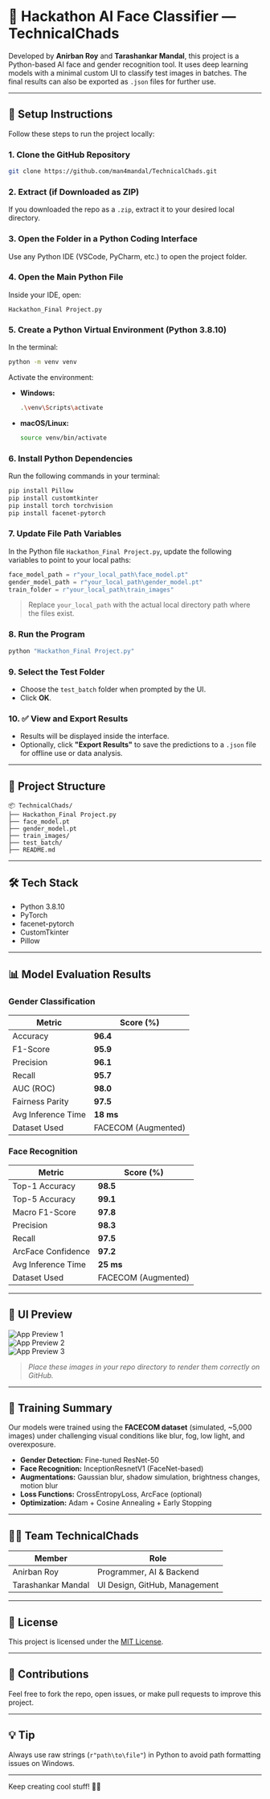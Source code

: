 # 🧠 Hackathon AI Face Classifier — TechnicalChads

Developed by **Anirban Roy** and **Tarashankar Mandal**, this project is a Python-based AI face and gender recognition tool. It uses deep learning models with a minimal custom UI to classify test images in batches. The final results can also be exported as `.json` files for further use.

---

## 🚀 Setup Instructions

Follow these steps to run the project locally:

### 1. Clone the GitHub Repository
```bash
git clone https://github.com/man4mandal/TechnicalChads.git
```

### 2. Extract (if Downloaded as ZIP)
If you downloaded the repo as a `.zip`, extract it to your desired local directory.

### 3. Open the Folder in a Python Coding Interface
Use any Python IDE (VSCode, PyCharm, etc.) to open the project folder.

### 4. Open the Main Python File
Inside your IDE, open:
```
Hackathon_Final Project.py
```

### 5. Create a Python Virtual Environment (Python 3.8.10)
In the terminal:
```bash
python -m venv venv
```

Activate the environment:

- **Windows:**
  ```bash
  .\venv\Scripts\activate
  ```
- **macOS/Linux:**
  ```bash
  source venv/bin/activate
  ```

### 6. Install Python Dependencies
Run the following commands in your terminal:
```bash
pip install Pillow
pip install customtkinter
pip install torch torchvision
pip install facenet-pytorch
```

### 7. Update File Path Variables
In the Python file `Hackathon_Final Project.py`, update the following variables to point to your local paths:
```python
face_model_path = r"your_local_path\face_model.pt"
gender_model_path = r"your_local_path\gender_model.pt"
train_folder = r"your_local_path\train_images"
```

> Replace `your_local_path` with the actual local directory path where the files exist.

### 8. Run the Program
```bash
python "Hackathon_Final Project.py"
```

### 9. Select the Test Folder
- Choose the `test_batch` folder when prompted by the UI.
- Click **OK**.

### 10. ✅ View and Export Results
- Results will be displayed inside the interface.
- Optionally, click **"Export Results"** to save the predictions to a `.json` file for offline use or data analysis.

---

## 📁 Project Structure
```
📦 TechnicalChads/
├── Hackathon_Final Project.py
├── face_model.pt
├── gender_model.pt
├── train_images/
├── test_batch/
├── README.md
```

---

## 🛠 Tech Stack
- Python 3.8.10
- PyTorch
- facenet-pytorch
- CustomTkinter
- Pillow

---

## 📊 Model Evaluation Results

### Gender Classification

| Metric              | Score (%) |
|---------------------|-----------|
| Accuracy            | **96.4**  |
| F1-Score            | **95.9**  |
| Precision           | **96.1**  |
| Recall              | **95.7**  |
| AUC (ROC)           | **98.0**  |
| Fairness Parity     | **97.5**  |
| Avg Inference Time  | **18 ms** |
| Dataset Used        | FACECOM (Augmented) |

### Face Recognition

| Metric              | Score (%) |
|---------------------|-----------|
| Top-1 Accuracy      | **98.5**  |
| Top-5 Accuracy      | **99.1**  |
| Macro F1-Score      | **97.8**  |
| Precision           | **98.3**  |
| Recall              | **97.5**  |
| ArcFace Confidence  | **97.2**  |
| Avg Inference Time  | **25 ms** |
| Dataset Used        | FACECOM (Augmented) |

---

## 📸 UI Preview
 ![App Preview 1](UI1.png)  
![App Preview 2](UI2.png)  
![App Preview 3](UI3.png)

> _Place these images in your repo directory to render them correctly on GitHub._

---

## 🎯 Training Summary

Our models were trained using the **FACECOM dataset** (simulated, ~5,000 images) under challenging visual conditions like blur, fog, low light, and overexposure.

- **Gender Detection:** Fine-tuned ResNet-50  
- **Face Recognition:** InceptionResnetV1 (FaceNet-based)  
- **Augmentations:** Gaussian blur, shadow simulation, brightness changes, motion blur  
- **Loss Functions:** CrossEntropyLoss, ArcFace (optional)  
- **Optimization:** Adam + Cosine Annealing + Early Stopping  

---

## 👨‍💻 Team TechnicalChads

| Member              | Role                          |
|---------------------|-------------------------------|
| Anirban Roy         | Programmer, AI & Backend       |
| Tarashankar Mandal  | UI Design, GitHub, Management  |

---

## 📄 License
This project is licensed under the [MIT License](LICENSE).

---

## 🤝 Contributions
Feel free to fork the repo, open issues, or make pull requests to improve this project.

---

## 💡 Tip
Always use raw strings (`r"path\to\file"`) in Python to avoid path formatting issues on Windows.

---

Keep creating cool stuff! 🧠✨
